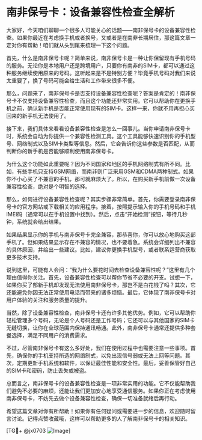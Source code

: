 # 南非保号卡：设备兼容性检查全解析

大家好，今天咱们聊聊一个很多人可能关心的话题——南非保号卡的设备兼容性检查。如果你最近在考虑换手机或者换号，又或者是在南非长期居住，那这篇文章一定对你有帮助！咱们就从头到尾来梳理一下这个问题。

首先，什么是南非保号卡呢？简单来说，南非保号卡是一种让你保留现有手机号码的服务。无论你是本地用户还是跨境用户，只要你有南非的SIM卡，都可以通过这种服务继续使用原来的号码。这听起来是不是特别方便？毕竟手机号码对我们来说太重要了，换了号码可能会给生活和工作带来很多不便。

那么，问题来了，南非保号卡是否支持设备兼容性检查呢？答案是肯定的！南非保号卡不仅支持设备兼容性检查，而且这个功能还非常实用。它可以帮助你在更换手机之前，确认新手机是否能正常使用现有的SIM卡。这样一来，你就不用再担心买回来的新手机无法使用了。

接下来，我们具体来看看设备兼容性检查是怎么一回事儿。当你申请南非保号卡时，系统会自动为你提供一个兼容性检测工具。这个工具能够快速识别你的手机型号、网络制式以及SIM卡类型等信息。然后，它会告诉你这些参数是否匹配，从而判断你的新手机是否能够顺利使用南非保号卡。

为什么这个功能如此重要呢？因为不同国家和地区的手机网络制式有所不同。比如，有些手机只支持GSM网络，而南非则广泛采用GSM和CDMA两种制式。如果你不小心买了不兼容的手机，那可就麻烦大了。所以，在购买新手机前做一次设备兼容性检查，绝对是个明智的选择。

那么，如何进行设备兼容性检查呢？其实步骤非常简单。首先，你需要登录南非保号卡的官方网站或下载相关的应用程序。接着，按照提示输入你的手机号码和手机IMEI码（通常可以在手机设置中找到）。然后，点击“开始检测”按钮，等待几秒钟，系统就会给出结果。

如果结果显示你的手机与南非保号卡完全兼容，那恭喜你，你可以放心地购买这部手机了。但如果结果显示存在不兼容的情况，也不要着急。系统会详细列出不兼容的具体原因，并给出一些建议。比如，建议你更换手机型号，或者联系运营商获取更多技术支持。

说到这里，可能有人会问：“我为什么要花时间去检查设备兼容性呢？”这里有几个理由值得你关注。首先，设备兼容性检查可以帮你节省不必要的开支。试想一下，如果你买了部新手机却发现无法使用南非保号卡，那岂不是白花钱了吗？其次，它还能避免你因无法正常使用电话而带来的诸多烦恼。最后，它体现了南非保号卡对用户体验的关注和服务质量的提升。

当然，除了设备兼容性检查，南非保号卡还有许多其他优势。例如，它可以帮助你轻松管理多个号码，无论是个人号码还是工作号码；它还可以与其他国家的SIM卡无缝切换，让你在全球范围内保持通讯畅通。此外，南非保号卡通常还提供多种套餐选择，满足不同用户的消费需求。

不过，尽管南非保号卡有这么多好处，我们在使用过程中也需要注意一些事项。首先，确保你的手机支持所选的网络制式，以免出现信号弱或无法上网等问题。其次，定期更新手机系统和软件，以保证最佳性能和安全性。最后，妥善保管好自己的SIM卡和密码，防止丢失或被盗。

总而言之，南非保号卡的设备兼容性检查是一项非常实用的功能。它不仅能帮助我们避免不必要的麻烦，还能让我们更加安心地享受通信服务。如果你正在考虑使用南非保号卡，不妨先去做个设备兼容性检查，确保一切准备就绪后再行动。

希望这篇文章对你有所帮助！如果你有任何疑问或需要进一步的信息，欢迎随时留言讨论。记得点赞收藏哦，这样可以帮助更多的人了解南非保号卡的相关知识。

[TG💪+ @jx0703 ![Image](https://github.com/user-attachments/assets/dbca1d08-cadb-493c-b0ec-ad6f7a83f270)]